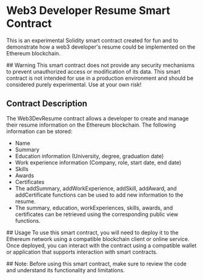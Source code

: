 # Web3 Developer Resume Smart Contract

This is an experimental Solidity smart contract created for fun and to demonstrate how a web3 developer's resume could be implemented on the Ethereum blockchain.

## Warning
This smart contract does not provide any security mechanisms to prevent unauthorized access or modification of its data.
This smart contract is not intended for use in a production environment and should be considered purely experimental. Use at your own risk!

## Contract Description
The Web3DevResume contract allows a developer to create and manage their resume information on the Ethereum blockchain. The following information can be stored:

- Name
- Summary
- Education information (University, degree, graduation date)
- Work experience information (Company, role, start date, end date)
- Skills
- Awards
- Certificates
- The addSummary, addWorkExperience, addSkill, addAward, and addCertificate functions can be used to add new information to the resume.
- The summary, education, workExperiences, skills, awards, and certificates can be retrieved using the corresponding public view functions.

## Usage
To use this smart contract, you will need to deploy it to the Ethereum network using a compatible blockchain client or online service. Once deployed, you can interact with the contract using a compatible wallet or application that supports interaction with smart contracts.

## Note:
Before using this smart contract, make sure to review the code and understand its functionality and limitations.

